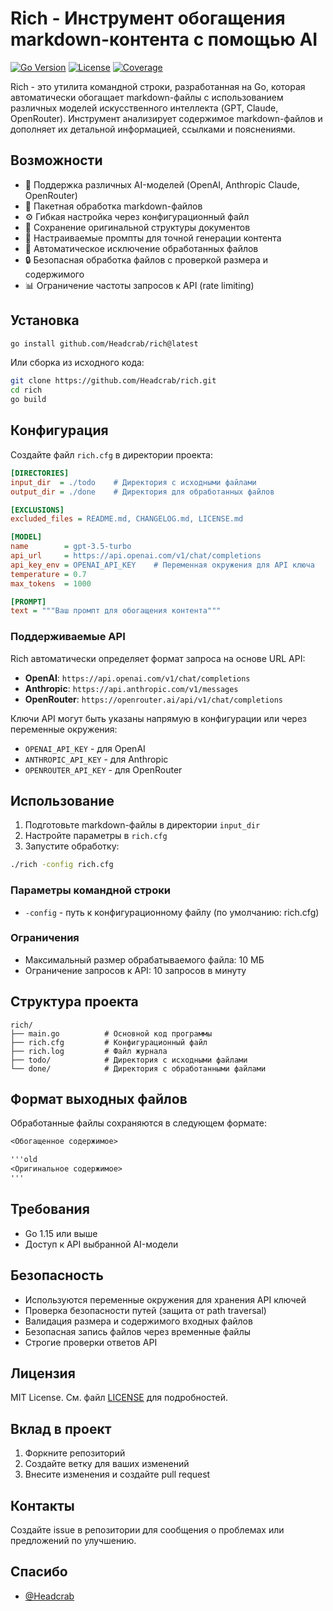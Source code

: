 # Rich - Инструмент обогащения markdown-контента с помощью AI

[![Go Version](https://img.shields.io/github/go-mod/go-version/Headcrab/rich)](https://go.dev)
[![License](https://img.shields.io/github/license/Headcrab/rich)](LICENSE)
[![Coverage](https://codecov.io/gh/Headcrab/rich/graph/badge.svg?token=WSRWMHXMTA)](https://codecov.io/gh/Headcrab/rich)

Rich - это утилита командной строки, разработанная на Go, которая автоматически обогащает markdown-файлы с использованием различных моделей искусственного интеллекта (GPT, Claude, OpenRouter). Инструмент анализирует содержимое markdown-файлов и дополняет их детальной информацией, ссылками и пояснениями.

## Возможности

- 🤖 Поддержка различных AI-моделей (OpenAI, Anthropic Claude, OpenRouter)
- 📁 Пакетная обработка markdown-файлов
- ⚙️ Гибкая настройка через конфигурационный файл
- 🔄 Сохранение оригинальной структуры документов
- 🎯 Настраиваемые промпты для точной генерации контента
- 🚫 Автоматическое исключение обработанных файлов
- 🔒 Безопасная обработка файлов с проверкой размера и содержимого
- 📊 Ограничение частоты запросов к API (rate limiting)

## Установка

```bash
go install github.com/Headcrab/rich@latest
```

Или сборка из исходного кода:

```bash
git clone https://github.com/Headcrab/rich.git
cd rich
go build
```

## Конфигурация

Создайте файл `rich.cfg` в директории проекта:

```ini
[DIRECTORIES]
input_dir  = ./todo    # Директория с исходными файлами
output_dir = ./done    # Директория для обработанных файлов

[EXCLUSIONS]
excluded_files = README.md, CHANGELOG.md, LICENSE.md

[MODEL]
name        = gpt-3.5-turbo
api_url     = https://api.openai.com/v1/chat/completions
api_key_env = OPENAI_API_KEY    # Переменная окружения для API ключа
temperature = 0.7
max_tokens  = 1000

[PROMPT]
text = """Ваш промпт для обогащения контента"""
```

### Поддерживаемые API

Rich автоматически определяет формат запроса на основе URL API:

- **OpenAI**: `https://api.openai.com/v1/chat/completions`
- **Anthropic**: `https://api.anthropic.com/v1/messages`
- **OpenRouter**: `https://openrouter.ai/api/v1/chat/completions`

Ключи API могут быть указаны напрямую в конфигурации или через переменные окружения:

- `OPENAI_API_KEY` - для OpenAI
- `ANTHROPIC_API_KEY` - для Anthropic
- `OPENROUTER_API_KEY` - для OpenRouter

## Использование

1. Подготовьте markdown-файлы в директории `input_dir`
2. Настройте параметры в `rich.cfg`
3. Запустите обработку:

```bash
./rich -config rich.cfg
```

### Параметры командной строки

- `-config` - путь к конфигурационному файлу (по умолчанию: rich.cfg)

### Ограничения

- Максимальный размер обрабатываемого файла: 10 МБ
- Ограничение запросов к API: 10 запросов в минуту

## Структура проекта

```
rich/
├── main.go          # Основной код программы
├── rich.cfg         # Конфигурационный файл
├── rich.log         # Файл журнала
├── todo/            # Директория с исходными файлами
└── done/            # Директория с обработанными файлами
```

## Формат выходных файлов

Обработанные файлы сохраняются в следующем формате:

```markdown
<Обогащенное содержимое>

'''old
<Оригинальное содержимое>
'''
```

## Требования

- Go 1.15 или выше
- Доступ к API выбранной AI-модели

## Безопасность

- Используются переменные окружения для хранения API ключей
- Проверка безопасности путей (защита от path traversal)
- Валидация размера и содержимого входных файлов
- Безопасная запись файлов через временные файлы
- Строгие проверки ответов API

## Лицензия

MIT License. См. файл [LICENSE](LICENSE) для подробностей.

## Вклад в проект

1. Форкните репозиторий
2. Создайте ветку для ваших изменений
3. Внесите изменения и создайте pull request

## Контакты

Создайте issue в репозитории для сообщения о проблемах или предложений по улучшению.

## Спасибо

- [@Headcrab](https://github.com/Headcrab)
